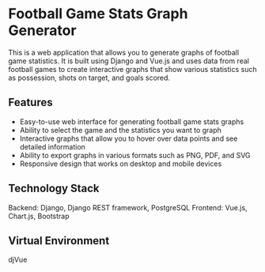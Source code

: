 # Football Game Stats Graph Generator
This is a web application that allows you to generate graphs of football game statistics. It is built using Django and Vue.js and uses data from real football games to create interactive graphs that show various statistics such as possession, shots on target, and goals scored.
## Features
- Easy-to-use web interface for generating football game stats graphs
- Ability to select the game and the statistics you want to graph
- Interactive graphs that allow you to hover over data points and see detailed information
- Ability to export graphs in various formats such as PNG, PDF, and SVG
- Responsive design that works on desktop and mobile devices

## Technology Stack
Backend: Django, Django REST framework, PostgreSQL
Frontend: Vue.js, Chart.js, Bootstrap

## Virtual Environment
djVue